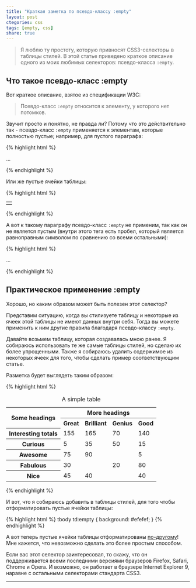 ```yaml
---
title: "Краткая заметка по псевдо-классу :empty"
layout: post
ctegories: css
tags: [empty, css]
share: true
---
```


> Я люблю ту простоту, которую привносят CSS3-селекторы в таблицы стилей. В этой статье приведено краткое описание одного из моих любимых селекторов: псевдо-класса `:empty`.

## Что такое псевдо-класс :empty

Вот краткое описание, взятое из спецификации W3C:

> Псевдо-класс `:empty` относится к элементу, у которого нет потомков.

Звучит просто и понятно, не правда ли? Потому что это действительно так - псевдо-класс `:empty` применяется к элементам, которые полностью пустые; например, для пустого параграфа:

{% highlight html %}
<p>...</p>
{% endhighlight %}

Или же пустые ячейки таблицы:

{% highlight html %}
<table>
  <tr>
    <td></td>
  </tr>
</table>
{% endhighlight %}

А вот к такому параграфу псевдо-класс `:empty` не применим, так как он не является пустым (внутри этого тега есть пробел, который является равноправным символом по сравнению со всеми остальными):

{% highlight html %}
<p>...</p>
{% endhighlight %}

## Практическое применение :empty

Хорошо, но каким образом может быть полезен этот селектор?

Представим ситуацию, когда вы стилизуете таблицу и некоторые из ячеек этой таблицы не имеют данных внутри себя. Тогда вы можете применить к ним другие правила благодаря псевдо-классу `:empty`.

Давайте возьмем таблицу, которая создавалась мною ранее. Я собираюсь использовать те же самые таблицы стилей, но сделаю их более упрощенными. Также я собираюсь удалить содержимое из некоторых ячеек для того, чтобы сделать пример соответствующим статье.

Разметка будет выглядеть таким образом:

{% highlight html %}
<table>
  <caption>A simple table</caption>
  <tr>
    <th scope="col" rowspan="2">Some headings</th>
    <th scope="col" colspan="4">More headings</th>
  </tr>
  <tr>
    <th scope="col">Great</th>
    <th scope="col">Brilliant</th>
    <th scope="col">Genius</th>
    <th scope="col">Good</th>
  </tr>
  <tr>
    <th scope="row">Interesting totals</th>
    <td>155</td>
    <td>165</td>
    <td>70</td>
    <td>140</td>
  </tr>
  <tr>
    <th scope="row">Curious</th>
    <td>5</td>
    <td>35</td>
    <td>50</td>
    <td>15</td>
  </tr>
  <tr>
    <th scope="row">Awesome</th>
    <td>75</td>
    <td>90</td>
    <td></td>
    <td>5</td>
  </tr>
  <tr>
    <th scope="row">Fabulous</th>
    <td>30</td>
    <td></td>
    <td>20</td>
    <td>80</td>
  </tr>
  <tr>
    <th scope="row">Nice</th>
    <td>45</td>
    <td>40</td>
    <td></td>
    <td>40</td>
  </tr>
</table>
{% endhighlight %}

И вот, что я собираюсь добавить в таблицы стилей, для того чтобы отформатировать пустые ячейки таблицы:

{% highlight html %}
tbody td:empty {
  background: #efefef;
}
{% endhighlight %}

А вот теперь пустые ячейки таблицы отформатированы [по-другому][1]! Мне кажется, что невозможно сделать это более простым способом.

Если вас этот селектор заинтересовал, то скажу, что он поддерживается всеми последними версиями браузеров Firefox, Safari, Chrome и Opera. И возможно, он работает в браузере Internet Explorer 9, наравне с остальными селекторами стандарта CSS3.

[1]: http://webdesignernotebook.com/examples/empty-selector.html "Empty Selector"

---
